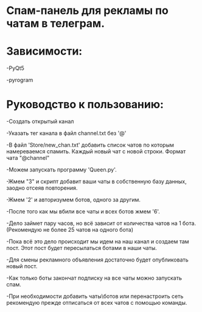 # Спам-панель для рекламы по чатам в телеграм. 

# Зависимости:
<p>-PyQt5</p>
-pyrogram

# Руководство к пользованию:
<p>-Создать открытый канал</p>
<p>-Указать тег канала в файл channel.txt без '@'</p>
<p>-В файл 'Store/new_chan.txt' добавить список чатов по которым намереваемся спамить. Каждый новый чат с новой строки. 
  Формат чата "@channel"</p>
<p>-Можем запускать программу 'Queen.py'.</p>
<p>-Жмем "3" и скрипт добавит ваши чаты в собственную базу данных, заодно отсеяв повторения.</p>
<p>-Жмем '2' и авторизумем ботов, одного за другим.</p>
<p>-После того как мы вбили все чаты и всех ботов жмем '6'.</p>
<p>-Дело займет пару часов, но всё зависит от количества чатов на 1 бота. (Рекомендую не более 25 чатов на одного бота)</p>
<p>-Пока всё это дело происходит мы идем на наш канал и создаем там пост. Этот пост будет пересылаться ботами в наши чаты.</p>
<p>-Для смены рекламного объявления достаточно будет опубликовать новый пост.</p>
<p>-Как только боты закончат подписку на все чаты можно запускать спам.</p>
<p>-При необходимости добавить чаты\ботов или перенастроить сеть рекомендую прежде отписаться от всех чатов с помощью команды.</p>

